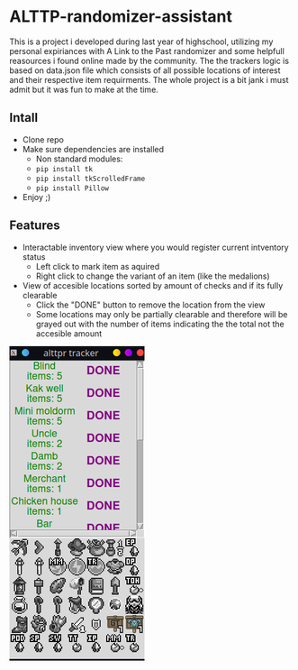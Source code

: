 # ALTTP-randomizer-assistant

This is a project i developed during last year of highschool, utilizing my personal expiriances with A Link to the Past randomizer and some helpfull reasources i found online made by the community. 
The the trackers logic is based on data.json file which consists of all possible locations of interest and their respective item requirments. The whole project is a bit jank i must admit but it was fun to make at the time.

## Intall
- Clone repo
- Make sure dependencies are installed
  - Non standard modules:
  - ```pip install tk```
  - ```pip install tkScrolledFrame```
  - ```pip install Pillow```
- Enjoy ;)

## Features
- Interactable inventory view where you would register current intventory status
  - Left click to mark item as aquired
  - Right click to change the variant of an item (like the medalions)
- View of accesible locations sorted by amount of checks and if its fully clearable
  - Click the "DONE" button to remove the location from the view
  - Some locations may only be partially clearable and therefore will be grayed out with the number of items indicating the the total not the accesible amount

![img](alttpr.png)
